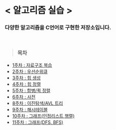 # < 알고리즘 실습 >

### 다양한 알고리즘을 C언어로 구현한 저장소입니다.

<br>

> ### 목차
- <a href="\week1">1주차 : 자료구조 복습 </a>
- <a href="\week2">2주차 : 우선순위큐</a>
- <a href="\week3">3주차 : 힙 생성</a>
- <a href="\week4">4주차 : 힙 정렬</a>
- <a href="\week5">5주차 : 합병/퀵 정렬</a>
- <a href="\week6">6주차 : 사전</a>
- <a href="\week8">8주차 : 이진탐색/AVL 트리</a>
- <a href="\week9">9주차 : 해시테이블</a>
- <a href="\week10">10주차 : 그래프(인접리스트,행렬)</a>
- <a href="\week11">11주차 : 그래프(DFS, BFS)</a>